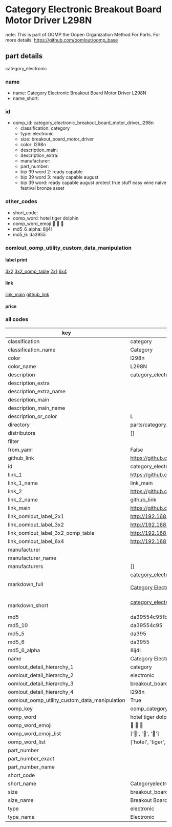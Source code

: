 # Category Electronic Breakout Board Motor Driver L298N  

note: This is part of OOMP the Oopen Organization Method For Parts. For more details: https://github.com/oomlout/oomp_base

##  part details



category_electronic

### name
* name: Category Electronic Breakout Board Motor Driver L298N
* name_short: 
### id
* oomp_id: category_electronic_breakout_board_motor_driver_l298n
  * classification: category
  * type: electronic
  * size: breakout_board_motor_driver
  * color: l298n
  * description_main: 
  * description_extra: 
  * manufacturer: 
  * part_number: 
  * bip 39 word 2: ready capable
  * bip 39 word 3: ready capable august
  * bip 39 word: ready capable august protect true stuff easy wine naive festival bronze asset

### other_codes
* short_code: 
* oomp_word: hotel tiger dolphin
* oomp_word_emoji :hotel: :tiger: :dolphin:
* md5_6_alpha: 8ij4l
* md5_6: da3955






### oomlout_oomp_utility_custom_data_manipulation
#### label print
[3x2](http://192.168.1.245:1112/?label=oomp%208ij4l)
[3x2_oomp_table](http://192.168.1.107:1112/?label=oomp%208ij4l)
[2x1](http://192.168.1.242:1112/?label=oomp%208ij4l)
[6x4](http://192.168.1.55:1112/?label=oomp%208ij4l)    

#### link

[link_main](https://github.com/oomlout/oomlout_oomp_current_version_messy/tree/main/parts/category_electronic_breakout_board_motor_driver_l298n) [github_link](https://github.com/oomlout/oomlout_oomp_part_src/tree/main/parts/category_electronic_breakout_board_motor_driver_l298n)                             

#### price







### all codes 
| key | value |  
| --- | --- |  
| classification | category |  
| classification_name | Category |  
| color | l298n |  
| color_name | L298N |  
| description | category_electronic |  
| description_extra |  |  
| description_extra_name |  |  
| description_main |  |  
| description_main_name |  |  
| description_or_color | L  |  
| directory | parts/category_electronic_breakout_board_motor_driver_l298n |  
| distributors | [] |  
| filter |  |  
| from_yaml | False |  
| github_link | https://github.com/oomlout/oomlout_oomp_part_src/tree/main/parts/category_electronic_breakout_board_motor_driver_l298n |  
| id | category_electronic_breakout_board_motor_driver_l298n |  
| link_1 | https://github.com/oomlout/oomlout_oomp_current_version_messy/tree/main/parts/category_electronic_breakout_board_motor_driver_l298n |  
| link_1_name | link_main |  
| link_2 | https://github.com/oomlout/oomlout_oomp_part_src/tree/main/parts/category_electronic_breakout_board_motor_driver_l298n |  
| link_2_name | github_link |  
| link_main | https://github.com/oomlout/oomlout_oomp_current_version_messy/tree/main/parts/category_electronic_breakout_board_motor_driver_l298n |  
| link_oomlout_label_2x1 | http://192.168.1.242:1112/?label=oomp%208ij4l |  
| link_oomlout_label_3x2 | http://192.168.1.245:1112/?label=oomp%208ij4l |  
| link_oomlout_label_3x2_oomp_table | http://192.168.1.107:1112/?label=oomp%208ij4l |  
| link_oomlout_label_6x4 | http://192.168.1.55:1112/?label=oomp%208ij4l |  
| manufacturer |  |  
| manufacturer_name |  |  
| manufacturers | [] |  
| markdown_full | [category_electronic_breakout_board_motor_driver_l298n](https://github.com/oomlout/oomlout_oomp_current_version_messy/tree/main/parts/category_electronic_breakout_board_motor_driver_l298n)<br>[](https://github.com/oomlout/oomlout_oomp_current_version_messy/tree/main/parts/category_electronic_breakout_board_motor_driver_l298n)<br>[Category Electronic Breakout Board Motor Driver L298N](https://github.com/oomlout/oomlout_oomp_current_version_messy/tree/main/parts/category_electronic_breakout_board_motor_driver_l298n)<br><br> |  
| markdown_short | [category_electronic_breakout_board_motor_driver_l298n](https://github.com/oomlout/oomlout_oomp_current_version_messy/tree/main/parts/category_electronic_breakout_board_motor_driver_l298n)<br><br> |  
| md5 | da39554c95fb88bb5e74aaca1e487d96 |  
| md5_10 | da39554c95 |  
| md5_5 | da395 |  
| md5_6 | da3955 |  
| md5_6_alpha | 8ij4l |  
| name | Category Electronic Breakout Board Motor Driver L298N |  
| oomlout_detail_hierarchy_1 | category |  
| oomlout_detail_hierarchy_2 | electronic |  
| oomlout_detail_hierarchy_3 | breakout_board_motor_driver |  
| oomlout_detail_hierarchy_4 | l298n |  
| oomlout_oomp_utility_custom_data_manipulation | True |  
| oomp_key | oomp_category_electronic_breakout_board_motor_driver_l298n |  
| oomp_word | hotel tiger dolphin |  
| oomp_word_emoji | :hotel: :tiger: :dolphin: |  
| oomp_word_emoji_list | [':hotel:', ':tiger:', ':dolphin:'] |  
| oomp_word_list | ['hotel', 'tiger', 'dolphin'] |  
| part_number |  |  
| part_number_exact |  |  
| part_number_name |  |  
| short_code |  |  
| short_name | Categoryelectronic |  
| size | breakout_board_motor_driver |  
| size_name | Breakout Board Motor Driver |  
| type | electronic |  
| type_name | Electronic |  
